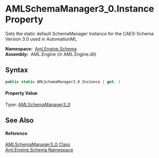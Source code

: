 AMLSchemaManager3_0.Instance Property
=====================================
Gets the static default SchemaManager Instance for the CAEX-Schema Version 3.0 used in AutomationML

  **Namespace:**  [Aml.Engine.Schema][1]  
  **Assembly:**  AML.Engine (in AML.Engine.dll)

Syntax
------

```csharp
public static AMLSchemaManager3_0 Instance { get; }
```

#### Property Value
Type: [AMLSchemaManager3_0][2]

See Also
--------

#### Reference
[AMLSchemaManager3_0 Class][2]  
[Aml.Engine.Schema Namespace][1]  

[1]: ../README.md
[2]: README.md
[3]: https://www.automationml.org
[4]: ../../icons/logoShade.png